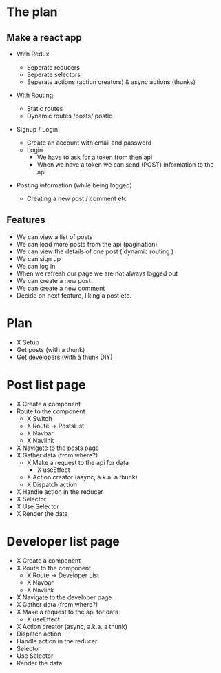 # The plan

## Make a react app

- With Redux

  - Seperate reducers
  - Seperate selectors
  - Seperate actions (action creators) & async actions (thunks)

- With Routing

  - Static routes
  - Dynamic routes /posts/:postId

- Signup / Login

  - Create an account with email and password
  - Login
    - We have to ask for a token from then api
    - When we have a token we can send (POST) information to the api

- Posting information (while being logged)

  - Creating a new post / comment etc

## Features

- We can view a list of posts
- We can load more posts from the api (pagination)
- We can view the details of one post ( dynamic routing )
- We can sign up
- We can log in
- When we refresh our page we are not always logged out
- We can create a new post
- We can create a new comment
- Decide on next feature, liking a post etc.

# Plan

- X Setup
- Get posts (with a thunk)
- Get developers (with a thunk DIY)

# Post list page

- X Create a component
- Route to the component
  - X Switch
  - X Route -> PostsList
  - X Navbar
  - X Navlink
- X Navigate to the posts page
- X Gather data (from where?)
  - X Make a request to the api for data
    - X useEffect
  - X Action creator (async, a.k.a. a thunk)
  - X Dispatch action
- X Handle action in the reducer
- X Selector
- X Use Selector
- X Render the data

# Developer list page

- X Create a component
- X Route to the component
  - X Route -> Developer List
  - X Navbar
  - X Navlink
- X Navigate to the developer page
- X Gather data (from where?)
- X Make a request to the api for data
  - X useEffect
- X Action creator (async, a.k.a. a thunk)
- Dispatch action
- Handle action in the reducer
- Selector
- Use Selector
- Render the data
